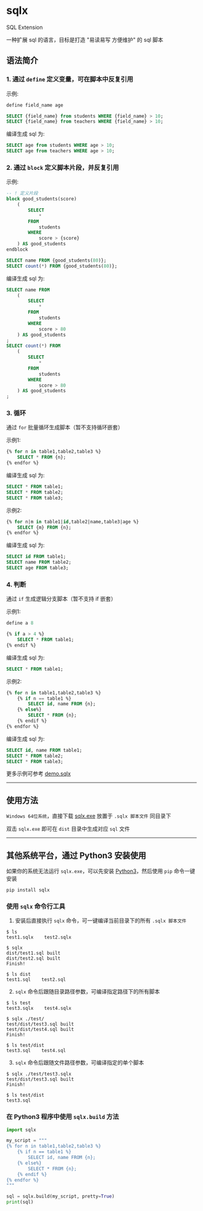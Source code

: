 # sqlx

SQL Extension

一种扩展 sql 的语言，目标是打造 "易读易写 方便维护" 的 sql 脚本


## 语法简介

### 1. 通过 `define` 定义变量，可在脚本中反复引用

示例:
```sql
define field_name age

SELECT {field_name} from students WHERE {field_name} > 10;
SELECT {field_name} from teachers WHERE {field_name} > 10;
```

编译生成 sql 为:
```sql
SELECT age from students WHERE age > 10;
SELECT age from teachers WHERE age > 10;
```


### 2. 通过 `block` 定义脚本片段，并反复引用

示例:
```sql
-- ! 定义片段
block good_students(score)
    (
        SELECT
            *
        FROM
            students
        WHERE
            score > {score}
    ) AS good_students
endblock

SELECT name FROM {good_students(80)};
SELECT count(*) FROM {good_students(80)};
```

编译生成 sql 为:
```sql
SELECT name FROM 
    (
        SELECT
            *
        FROM
            students
        WHERE
            score > 80
    ) AS good_students
;
SELECT count(*) FROM 
    (
        SELECT
            *
        FROM
            students
        WHERE
            score > 80
    ) AS good_students
;
```


### 3. 循环
通过 `for` 批量循环生成脚本（暂不支持循环嵌套）



示例1:
```sql
{% for n in table1,table2,table3 %}
    SELECT * FROM {n};
{% endfor %}
```

编译生成 sql 为:
```sql
SELECT * FROM table1;
SELECT * FROM table2;
SELECT * FROM table3;
```


示例2:
```sql
{% for n|m in table1|id,table2|name,table3|age %}
    SELECT {m} FROM {n};
{% endfor %}
```

编译生成 sql 为:
```sql
SELECT id FROM table1;
SELECT name FROM table2;
SELECT age FROM table3;
```


### 4. 判断
通过 `if` 生成逻辑分支脚本（暂不支持 if 嵌套）


示例1:
```sql
define a 8

{% if a > 4 %}
    SELECT * FROM table1;
{% endif %}
```

编译生成 sql 为:
```sql
SELECT * FROM table1;
```

示例2:
```sql
{% for n in table1,table2,table3 %}
    {% if n == table1 %}
        SELECT id, name FROM {n};
    {% else%}
        SELECT * FROM {n};
    {% endif %}
{% endfor %}
```

编译生成 sql 为:
```sql
SELECT id, name FROM table1;
SELECT * FROM table2;
SELECT * FROM table3;
```


更多示例可参考 [demo.sqlx](https://github.com/taojy123/sqlx/blob/master/demo.sqlx)


-------

## 使用方法

`Windows 64位系统`，直接下载 [sqlx.exe](https://github.com/taojy123/sqlx/releases) 放置于 `.sqlx 脚本文件` 同目录下

双击 `sqlx.exe` 即可在 `dist` 目录中生成对应 `sql` 文件


-------


## 其他系统平台，通过 Python3 安装使用

如果你的系统无法运行 `sqlx.exe`，可以先安装 [Python3](https://www.python.org/downloads/)，然后使用 `pip` 命令一键安装

```
pip install sqlx
```


### 使用 `sqlx` 命令行工具

1. 安装后直接执行 `sqlx` 命令，可一键编译当前目录下的所有 `.sqlx 脚本文件`
```
$ ls
test1.sqlx    test2.sqlx

$ sqlx
dist/test1.sql built
dist/test2.sql built
Finish!

$ ls dist
test1.sql    test2.sql
```


2. `sqlx` 命令后跟随目录路径参数，可编译指定路径下的所有脚本
```
$ ls test
test3.sqlx    test4.sqlx

$ sqlx ./test/
test/dist/test3.sql built
test/dist/test4.sql built
Finish!

$ ls test/dist
test3.sql    test4.sql
```


3. `sqlx` 命令后跟随文件路径参数，可编译指定的单个脚本
```
$ sqlx ./test/test3.sqlx
test/dist/test3.sql built
Finish!

$ ls test/dist
test3.sql
```


### 在 Python3 程序中使用 `sqlx.build` 方法
```python
import sqlx

my_script = """
{% for n in table1,table2,table3 %}
    {% if n == table1 %}
        SELECT id, name FROM {n};
    {% else%}
        SELECT * FROM {n};
    {% endif %}
{% endfor %}
"""

sql = sqlx.build(my_script, pretty=True)
print(sql)
```





